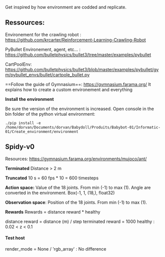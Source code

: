 
Get inspired by how environment are codded and replicate.
## Ressources:

Environement for the crawling robot : https://github.com/krcarter/Reinforcement-Learning-Crawling-Robot

PyBullet Environement, agent, etc... : https://github.com/bulletphysics/bullet3/tree/master/examples/pybullet

CartPoolEnv: https://github.com/bulletphysics/bullet3/blob/master/examples/pybullet/gym/pybullet_envs/bullet/cartpole_bullet.py

==Follow the guide of Gymnasium==: https://gymnasium.farama.org/
It explains how to create a custom environement and everything



**Install the environment**

Be sure the version of the environment is increased.
Open console in the bin folder of the python virtual environment:
```
./pip install -e /home/dorvan/Documents/dorvan/Babydoll/Produits/Babybot-01/Informatic-01/Create_environment/environment
```


## Spidy-v0

Resources: https://gymnasium.farama.org/environments/mujoco/ant/

**Terminated**
Distance > 2 m

**Truncated** 
10 s = 60 fps * 10 = 600 timesteps

**Action space:**
Value of the 18 joints. From min (-1) to max (1). Angle are converted in the environment.
Box(-1, 1, (18,), float32)


**Observation space**:
Position of the 18 joints. From min (-1) to max (1).

**Rewards**
Rewards = distance reward * healthy

distance reward = distance (m) / step
terminated reward = 1000
healthy : 0.02 < z < 0.1


#### Test host

render_mode = None / 'rgb_array' : No difference